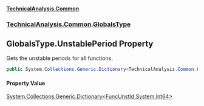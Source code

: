 #### [TechnicalAnalysis\.Common](Atypical.TechnicalAnalysis.Common.md 'Atypical\.TechnicalAnalysis\.Common')
### [TechnicalAnalysis\.Common](Atypical.TechnicalAnalysis.Common.md#TechnicalAnalysis.Common 'TechnicalAnalysis\.Common').[GlobalsType](GlobalsType.md 'TechnicalAnalysis\.Common\.GlobalsType')

## GlobalsType\.UnstablePeriod Property

Gets the unstable periods for all functions\.

```csharp
public System.Collections.Generic.Dictionary<TechnicalAnalysis.Common.FuncUnstId,long> UnstablePeriod { get; }
```

#### Property Value
[System\.Collections\.Generic\.Dictionary&lt;](https://docs.microsoft.com/en-us/dotnet/api/System.Collections.Generic.Dictionary-2 'System\.Collections\.Generic\.Dictionary\`2')[FuncUnstId](FuncUnstId.md 'TechnicalAnalysis\.Common\.FuncUnstId')[,](https://docs.microsoft.com/en-us/dotnet/api/System.Collections.Generic.Dictionary-2 'System\.Collections\.Generic\.Dictionary\`2')[System\.Int64](https://docs.microsoft.com/en-us/dotnet/api/System.Int64 'System\.Int64')[&gt;](https://docs.microsoft.com/en-us/dotnet/api/System.Collections.Generic.Dictionary-2 'System\.Collections\.Generic\.Dictionary\`2')